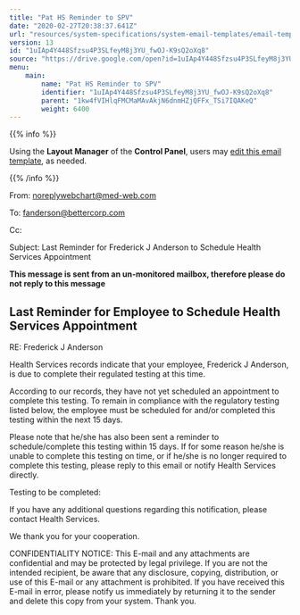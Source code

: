```yaml
---
title: "Pat HS Reminder to SPV"
date: "2020-02-27T20:38:37.641Z"
url: "resources/system-specifications/system-email-templates/email-templates-from-chart/pat-hs-reminder-to-spv.html"
version: 13
id: "1uIAp4Y448Sfzsu4P3SLfeyM8j3YU_fwOJ-K9sQ2oXq8"
source: "https://drive.google.com/open?id=1uIAp4Y448Sfzsu4P3SLfeyM8j3YU_fwOJ-K9sQ2oXq8"
menu:
    main:
        name: "Pat HS Reminder to SPV"
        identifier: "1uIAp4Y448Sfzsu4P3SLfeyM8j3YU_fwOJ-K9sQ2oXq8"
        parent: "1kw4fVIHlqFMCMaMAvAkjN6dnmHZjQFFx_TSi7IQAKeQ"
        weight: 6400
---
```









{{% info %}}

Using the **Layout Manager** of the **Control Panel**, users may [edit this email template](https://system/?f=admin&subfunc=layout_manager&search_for=email&layout_search=Go&lv_layout_manager_limit=0&opp=edit&doc_type=EHSRSPV&old_module=Email&old_name=Pat+HS+Reminder+to+Spv&active=0), as needed.

{{% /info %}}


From: noreplywebchart@med-web.com

To: fanderson@bettercorp.com

Cc:

Subject: Last Reminder for Frederick J Anderson to Schedule Health Services Appointment



****This message is sent from an un-monitored mailbox, therefore please do not reply to this message****

## Last Reminder for Employee to Schedule Health Services Appointment



RE: Frederick J Anderson



Health Services records indicate that your employee, Frederick J Anderson, is due to complete their regulated testing at this time.

According to our records, they have not yet scheduled an appointment to complete this testing. To remain in compliance with the regulatory testing listed below, the employee must be scheduled for and/or completed this testing within the next 15 days.

Please note that he/she has also been sent a reminder to schedule/complete this testing within 15 days. If for some reason he/she is unable to complete this testing on time, or if he/she is no longer required to complete this testing, please reply to this email or notify Health Services directly.

Testing to be completed:



If you have any additional questions regarding this notification, please contact Health Services.

We thank you for your cooperation.





CONFIDENTIALITY NOTICE: This E-mail and any attachments are confidential and may be protected by legal privilege. If you are not the intended recipient, be aware that any disclosure, copying, distribution, or use of this E-mail or any attachment is prohibited. If you have received this E-mail in error, please notify us immediately by returning it to the sender and delete this copy from your system. Thank you.



